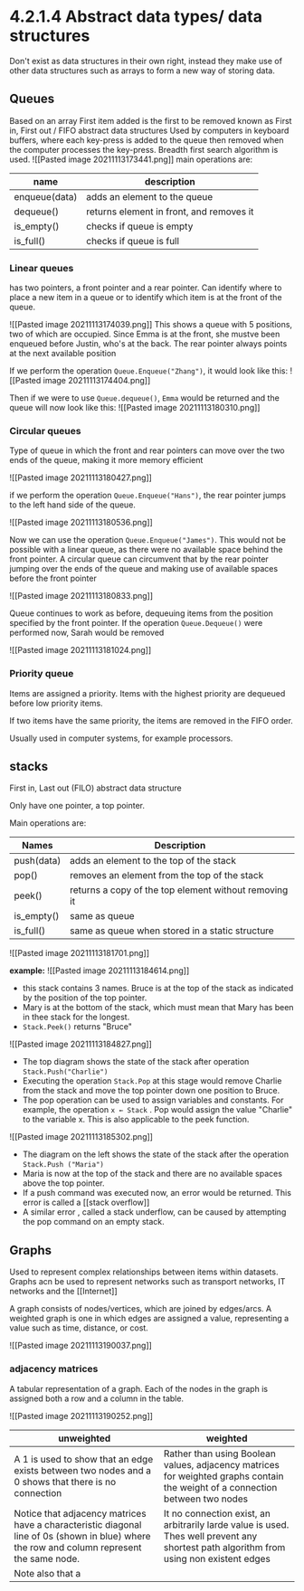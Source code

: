 # 4.2.1.4 Abstract data types/ data structures
Don't exist as data structures in their own right, instead they make use of other data structures such as arrays to form a new way of storing data.

## Queues
Based on an array 
First item added is the first to be removed
known as First in, First out / FIFO abstract data structures
Used by computers in keyboard buffers,  where each key-press is added to the queue then removed when the computer processes the key-press. 
Breadth first search algorithm is used.
![[Pasted image 20211113173441.png]]
main operations are:

| name          | description                              |
| ------------- | ---------------------------------------- |
| enqueue(data) | adds an element to the queue             |
| dequeue()     | returns element in front, and removes it |
| is_empty()    | checks if queue is empty                 |
| is_full()     | checks if queue is full                  |

### Linear queues
has two pointers, a front pointer and a rear pointer.
Can identify where to place a new item in a queue or to identify which item is at the front of the queue.

![[Pasted image 20211113174039.png]]
This shows a queue with 5 positions, two of which are occupied. Since Emma is at the front, she mustve been enqueued before Justin, who's at the back. The rear pointer always points at the next available position

If we perform the operation `Queue.Enqueue("Zhang")`, it would look like this:
![[Pasted image 20211113174404.png]]

Then if we were to use `Queue.dequeue()`, `Emma` would be returned and the queue will now look like this:
![[Pasted image 20211113180310.png]]

### Circular queues
Type of queue in which the front and rear pointers can move over the two ends of the queue, making it more memory efficient

![[Pasted image 20211113180427.png]]

if we perform the operation `Queue.Enqueue("Hans")`, the rear pointer jumps to the left hand side of the queue.

![[Pasted image 20211113180536.png]]

Now we can use the operation `Queue.Enqueue("James")`. This would not be possible with a linear queue, as there were no available space behind the front pointer. 
A circular queue can circumvent that by the rear pointer jumping over the ends of the queue and making use of available spaces before the front pointer

![[Pasted image 20211113180833.png]]

Queue continues to work as before, dequeuing items from the position specified by the front pointer. If the operation `Queue.Dequeue()` were performed now, Sarah would be removed

![[Pasted image 20211113181024.png]]

### Priority queue
Items are assigned a priority. Items with the highest priority are dequeued before low priority items. 

If two items have the same priority, the items are removed in the FIFO order.

Usually used in computer systems, for example processors.

## stacks
First in, Last out (FILO) abstract data structure

Only have one pointer, a top pointer.

Main operations are:

| Names      | Description                                           |
| ---------- | ----------------------------------------------------- |
| push(data) | adds an element to the top of the stack               |
| pop()      | removes an element from the top of the stack          |
| peek()     | returns a copy of the top element without removing it |
| is_empty() | same as queue                                         |
| is_full()  | same as queue when stored in a static structure       |


![[Pasted image 20211113181701.png]]

**example:**
![[Pasted image 20211113184614.png]]
- this stack contains 3 names. Bruce is at the top of the stack as indicated by the position of the top pointer.
- Mary is at the bottom of the stack, which must mean that Mary has been in thee stack for the longest.
- `Stack.Peek()` returns "Bruce" 

![[Pasted image 20211113184827.png]]

- The top diagram shows the state of the stack after operation `Stack.Push("Charlie")`
- Executing the operation `Stack.Pop` at this stage would remove Charlie from the stack and move the top pointer down one position to Bruce.
- The pop operation can be used to assign variables and constants. For example, the operation `x ← Stack` . Pop would assign the value "Charlie" to the variable x. This is also applicable to the peek function.

![[Pasted image 20211113185302.png]]

- The diagram on the left shows the state of the stack after the operation `Stack.Push ("Maria")`
- Maria is now at the top of the stack and there are no available spaces above the top pointer.
- If a push command was executed now, an error would be returned. This error is called a [[stack overflow]]
- A similar error , called a stack underflow, can be caused by attempting the pop command on an empty stack.

## Graphs
Used to represent complex relationships between items within datasets. Graphs acn be used to represent networks such as transport networks, IT networks and the [[Internet]]

A graph consists of nodes/vertices, which are joined by edges/arcs. A weighted graph is one in which edges are assigned a value, representing a value such as time, distance, or cost.

![[Pasted image 20211113190037.png]]

### adjacency matrices

A tabular representation of a graph. Each of the nodes in the graph is assigned both a row and a column in the table.

![[Pasted image 20211113190252.png]]

| unweighted                                                                                                                                 | weighted                                                                                                                                |
| ------------------------------------------------------------------------------------------------------------------------------------------ | --------------------------------------------------------------------------------------------------------------------------------------- |
| A 1 is used to show that an edge exists between two nodes and a 0 shows that there is no connection                                        | Rather than using Boolean values, adjacency matrices for weighted graphs contain the weight of a connection between two nodes           |
| Notice that adjacency matrices have a characteristic diagonal line of 0s (shown in blue) where the row and column represent the same node. | It no connection exist, an arbitrarily larde value is used. Thes well prevent any shortest path algorithm from using non existent edges |
| Note also that a                                                                                                                                           |                                                                                                                                         |
